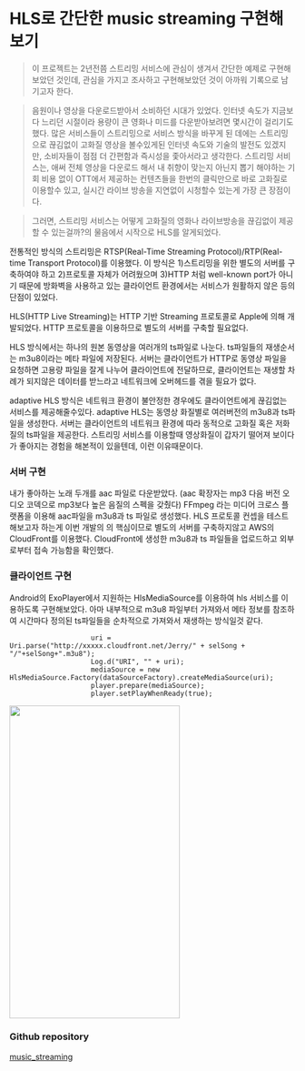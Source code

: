 # HLS로 간단한 music streaming 구현해보기

> 이 프로젝트는 2년전쯤 스트리밍 서비스에 관심이 생겨서 간단한 예제로 구현해보았던 것인데, 관심을 가지고 조사하고 구현해보았던 것이 아까워 기록으로 남기고자 한다.

> 음원이나 영상을 다운로드받아서 소비하던 시대가 있었다. 인터넷 속도가 지금보다 느리던 시절이라 용량이 큰 영화나 미드를 다운받아보려면 몇시간이 걸리기도했다. 많은 서비스들이 스트리밍으로 서비스 방식을 바꾸게 된 데에는 스트리밍으로 끊김없이 고화질 영상을 볼수있게된 인터넷 속도와 기술의 발전도 있겠지만, 소비자들이 점점 더 간편함과 즉시성을 좇아서라고 생각한다. 스트리밍 서비스는, 애써 전체 영상을 다운로드 해서 내 취향이 맞는지 아닌지 뽑기 해야하는 기회 비용 없이 OTT에서 제공하는 컨텐츠들을 한번의 클릭만으로 바로 고화질로 이용할수 있고, 실시간 라이브 방송을 지연없이 시청할수 있는게 가장 큰 장점이다. 

> 그러면, 스트리밍 서비스는 어떻게 고화질의 영화나 라이브방송을 끊김없이 제공 할 수 있는걸까?의 물음에서 시작으로 HLS를 알게되었다.


전통적인 방식의 스트리밍은 RTSP(Real-Time Streaming Protocol)/RTP(Real-time Transport Protocol)를 이용했다. 이 방식은 1)스트리밍을 위한 별도의 서버를 구축하여야 하고 2)프로토콜 자체가 어려웠으며 3)HTTP 처럼 well-known port가 아니기 때문에 방화벽을 사용하고 있는 클라이언트 환경에서는 서비스가 원활하지 않은 등의 단점이 있었다.


HLS(HTTP Live Streaming)는 HTTP 기반 Streaming 프로토콜로 Apple에 의해 개발되었다. HTTP 프로토콜을 이용하므로 별도의 서버를 구축할 필요없다.

HLS 방식에서는 하나의 원본 동영상을 여러개의 ts파일로 나눈다. ts파일들의 재생순서는 m3u8이라는 메타 파일에 저장된다. 서버는 클라이언트가 HTTP로 동영상 파일을 요청하면 고용량 파일을 잘게 나누어 클라이언트에 전달하므로, 클라이언트는 재생할 차례가 되지않은 데이터를 받느라고 네트워크에 오버헤드를 겪을 필요가 없다.

adaptive HLS 방식은 네트워크 환경이 불안정한 경우에도 클라이언트에게 끊김없는 서비스를 제공해줄수있다. adaptive HLS는 동영상 화질별로 여러버전의 m3u8과 ts파일을 생성한다. 서버는 클라이언트의 네트워크 환경에 따라 동적으로 고화질 혹은 저화질의 ts파일을 제공한다. 스트리밍 서비스를 이용할때 영상화질이 갑자기 떨어져 보이다가 좋아지는 경험을 해본적이 있을텐데, 이런 이유때문이다.

### 서버 구현
내가 좋아하는 노래 두개를 aac 파일로 다운받았다. (aac 확장자는 mp3 다음 버전 오디오 코덱으로 mp3보다 높은 음질의 스펙을 갖췄다) FFmpeg 라는 미디어 크로스 플랫폼을 이용해 aac파일을 m3u8과 ts 파일로 생성했다. HLS 프로토콜 컨셉을 테스트해보고자 하는게 이번 개발의 의 핵심이므로 별도의 서버를 구축하지않고 AWS의 CloudFront를 이용했다. CloudFront에 생성한 m3u8과 ts 파일들을 업로드하고 외부로부터 접속 가능함을 확인했다.

### 클라이언트 구현
Android의 ExoPlayer에서 지원하는 HlsMediaSource를 이용하여 hls 서비스를 이용하도록 구현해보았다. 아마 내부적으로 m3u8 파일부터 가져와서 메타 정보를 참조하여 시간마다 정의된 ts파일들을 순차적으로 가져와서 재생하는 방식일것 같다.
```
                    uri = Uri.parse("http://xxxxx.cloudfront.net/Jerry/" + selSong + "/"+selSong+".m3u8");
                    Log.d("URI", "" + uri);
                    mediaSource = new HlsMediaSource.Factory(dataSourceFactory).createMediaSource(uri);
                    player.prepare(mediaSource);
                    player.setPlayWhenReady(true);
```

<img src="https://user-images.githubusercontent.com/62507373/108594803-65df1a80-73bf-11eb-9bbf-8ff88f42519f.png" width="300" height="550">

### Github repository
[music_streaming](https://github.com/jerry92k/music_streaming)

